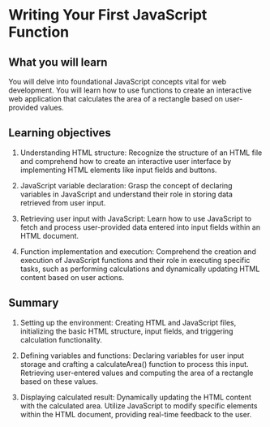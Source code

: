 # Writing Your First JavaScript Function

## What you will learn

You will delve into foundational JavaScript concepts vital for web development. You will learn how to use functions to create an interactive web application that calculates the area of a rectangle based on user-provided values.

## Learning objectives

1. Understanding HTML structure: Recognize the structure of an HTML file and comprehend how to create an interactive user interface by implementing HTML elements like input fields and buttons.

2. JavaScript variable declaration: Grasp the concept of declaring variables in JavaScript and understand their role in storing data retrieved from user input.

3. Retrieving user input with JavaScript: Learn how to use JavaScript to fetch and process user-provided data entered into input fields within an HTML document.

4. Function implementation and execution: Comprehend the creation and execution of JavaScript functions and their role in executing specific tasks, such as performing calculations and dynamically updating HTML content based on user actions.

## Summary

1. Setting up the environment: Creating HTML and JavaScript files, initializing the basic HTML structure, input fields, and triggering calculation functionality.

2. Defining variables and functions: Declaring variables for user input storage and crafting a calculateArea() function to process this input. Retrieving user-entered values and computing the area of a rectangle based on these values.

3. Displaying calculated result: Dynamically updating the HTML content with the calculated area. Utilize JavaScript to modify specific elements within the HTML document, providing real-time feedback to the user.
